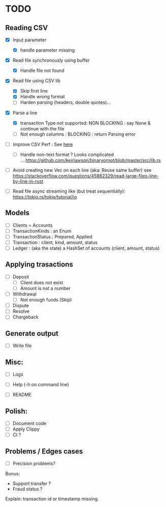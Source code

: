 # TODO

## Reading CSV
- [x] Input parameter
  - [x] handle parameter missing
- [x] Read file synchronously using buffer
  - [x] Handle file not found
- [x] Read file using CSV lib 
  - [x] Skip first line
  - [x] Handle wrong format
  - [ ] Harden parsing (headers, double quotes)... 
- [x] Parse a line
  - [x] transaction Type not supported: NON BLOCKING : say None & continue with the file
  - [ ] Not enough columns : BLOCKING : return Parsing error

- [ ] Improve CSV Perf : See [here](https://docs.rs/csv/1.1.6/csv/tutorial/index.html#amortizing-allocations)
  - [ ] Handle non-text format ? Looks complicated ....https://github.com/keirlawson/binaryornot/blob/master/src/lib.rs
- [ ] Avoid creating new Vec on each line (aka: Reuse same buffer) see https://stackoverflow.com/questions/45882329/read-large-files-line-by-line-in-rust
- [ ] Read file async streaming like (but treat sequentially): https://tokio.rs/tokio/tutorial/io


## Models
- [ ] Clients = Accounts
- [ ] TransactionKinds : an Enum
- [ ] TransactionStatus : Prepared, Applied
- [ ] Transaction : client, kind, amount, status 
- [ ] Ledger : (aka the state) a HashSet of accounts (client, amount, status)

## Applying trasactions
- [ ] Deposit
    - [ ] Client does not exist
    - [ ] Amount is not a number
- [ ] Withdrawal
    - [ ] Not enough funds (Skip)
- [ ] Dispute
- [ ] Resolve
- [ ] Chargeback

## Generate output
- [ ] Write file

## Misc:
- [ ] Logs
- [ ] Help (-h on command line)
- [ ] README


## Polish:
- [ ] Document code
- [ ] Apply Clippy
- [ ] CI ?

## Problems / Edges cases
- [ ] Precision problems? 

Bonus:
- Support transfer ?
- Fraud status ?

Explain: transaction id or timestamp missing.  